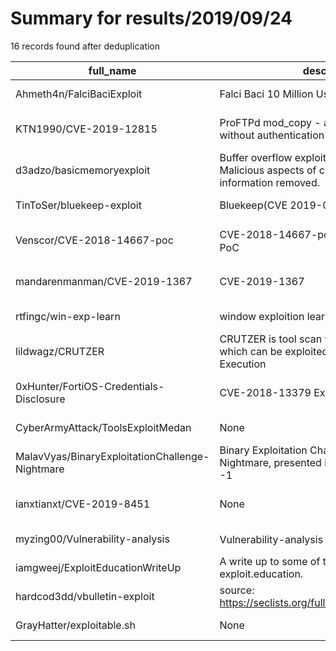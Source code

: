 
# Summary for results/2019/09/24
    
16 records found after deduplication

| full_name | description | html_url | matched_list | matched_count | pushed_at | size | stargazers_count | language | forks_count | vul_ids |
|-------------------------------------------------|--------------------------------------------------------------------------------------------------------|--------------------------------------------------------------------|--------------------------------------|-----------------|---------------------------|--------|--------------------|------------|---------------|--------------------|
| Ahmeth4n/FalciBaciExploit | Falci Baci 10 Million User Data Leak Exploit | https://github.com/Ahmeth4n/FalciBaciExploit | ['exploit'] | 1 | 2019-09-24 21:11:19+00:00 | 19 | 2 | Java | 1 | [] |
| KTN1990/CVE-2019-12815 | ProFTPd mod_copy - arbitrary file copy without authentication | https://github.com/KTN1990/CVE-2019-12815 | ['cve-2'] | 1 | 2019-09-24 02:06:40+00:00 | 3 | 2 | Python | 4 | ['CVE-2019-12815'] |
| d3adzo/basicmemoryexploit | Buffer overflow exploit for an FTP server. Malicious aspects of code and personal information removed. | https://github.com/d3adzo/basicmemoryexploit | ['exploit'] | 1 | 2019-09-24 19:06:19+00:00 | 28 | 0 | Python | 0 | [] |
| TinToSer/bluekeep-exploit | Bluekeep(CVE 2019-0708) exploit released | https://github.com/TinToSer/bluekeep-exploit | ['exploit'] | 1 | 2019-09-24 15:22:59+00:00 | 146 | 96 | Ruby | 39 | [] |
| Venscor/CVE-2018-14667-poc | CVE-2018-14667-poc Richfaces漏洞环境及PoC | https://github.com/Venscor/CVE-2018-14667-poc | ['cve poc', 'cve-2'] | 2 | 2019-09-24 05:00:40+00:00 | 51993 | 4 | Java | 1 | ['CVE-2018-14667'] |
| mandarenmanman/CVE-2019-1367 | CVE-2019-1367 | https://github.com/mandarenmanman/CVE-2019-1367 | ['cve-2'] | 1 | 2019-09-24 06:13:32+00:00 | 1 | 3 | | 1 | ['CVE-2019-1367'] |
| rtfingc/win-exp-learn | window exploition learning | https://github.com/rtfingc/win-exp-learn | ['exploit'] | 1 | 2019-09-24 06:26:51+00:00 | 0 | 0 | | 0 | [] |
| lildwagz/CRUTZER | CRUTZER is tool scan vulnerability drupal which can be exploited for Remote Code Execution | https://github.com/lildwagz/CRUTZER | ['exploit', 'remote code execution'] | 2 | 2019-09-24 06:39:13+00:00 | 5 | 1 | Perl | 1 | [] |
| 0xHunter/FortiOS-Credentials-Disclosure | CVE-2018-13379 Exploit | https://github.com/0xHunter/FortiOS-Credentials-Disclosure | ['exploit'] | 1 | 2019-09-24 08:51:28+00:00 | 18 | 6 | Python | 5 | ['CVE-2018-13379'] |
| CyberArmyAttack/ToolsExploitMedan | None | https://github.com/CyberArmyAttack/ToolsExploitMedan | ['exploit'] | 1 | 2019-09-24 09:47:34+00:00 | 2 | 1 | Shell | 1 | [] |
| MalavVyas/BinaryExploitationChallenge-Nightmare | Binary Exploitation Challenge, Debugger's Nightmare, presented in Null Ahmedabad CTF -1 | https://github.com/MalavVyas/BinaryExploitationChallenge-Nightmare | ['exploit'] | 1 | 2019-09-24 11:50:56+00:00 | 6 | 2 | C | 1 | [] |
| ianxtianxt/CVE-2019-8451 | None | https://github.com/ianxtianxt/CVE-2019-8451 | ['cve-2'] | 1 | 2019-09-24 11:40:00+00:00 | 0 | 0 | Python | 3 | ['CVE-2019-8451'] |
| myzing00/Vulnerability-analysis | Vulnerability-analysis Poc、python shell | https://github.com/myzing00/Vulnerability-analysis | ['vulnerability poc'] | 1 | 2019-09-24 13:52:18+00:00 | 9 | 58 | Python | 67 | [] |
| iamgweej/ExploitEducationWriteUp | A write up to some of the challenges of exploit.education. | https://github.com/iamgweej/ExploitEducationWriteUp | ['exploit'] | 1 | 2019-09-24 17:00:52+00:00 | 4 | 0 | | 0 | [] |
| hardcod3dd/vbulletin-exploit | source: https://seclists.org/fulldisclosure/2019/Sep/31 | https://github.com/hardcod3dd/vbulletin-exploit | ['exploit'] | 1 | 2019-09-24 18:54:32+00:00 | 1 | 5 | Python | 0 | [] |
| GrayHatter/exploitable.sh | None | https://github.com/GrayHatter/exploitable.sh | ['exploit'] | 1 | 2019-09-24 19:33:03+00:00 | 0 | 0 | | 0 | [] |
